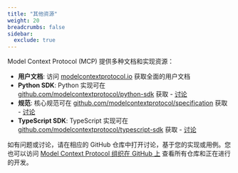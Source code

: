 ```yaml
---
title: "其他资源"
weight: 20
breadcrumbs: false
sidebar:
  exclude: true
---
```


Model Context Protocol (MCP) 提供多种文档和实现资源：

- **用户文档**: 访问 [modelcontextprotocol.io](https://modelcontextprotocol.io) 获取全面的用户文档
- **Python SDK**: Python 实现可在 [github.com/modelcontextprotocol/python-sdk](https://github.com/modelcontextprotocol/python-sdk) 获取 - [讨论](https://github.com/modelcontextprotocol/python-sdk/discussions)
- **规范**: 核心规范可在 [github.com/modelcontextprotocol/specification](https://github.com/modelcontextprotocol/specification) 获取 - [讨论](https://github.com/modelcontextprotocol/specification/discussions)
- **TypeScript SDK**: TypeScript 实现可在 [github.com/modelcontextprotocol/typescript-sdk](https://github.com/modelcontextprotocol/typescript-sdk) 获取 - [讨论](https://github.com/modelcontextprotocol/typescript-sdk/discussions)

如有问题或讨论，请在相应的 GitHub 仓库中打开讨论，基于您的实现或用例。您也可以访问 [Model Context Protocol 组织在 GitHub 上](https://github.com/modelcontextprotocol) 查看所有仓库和正在进行的开发。

